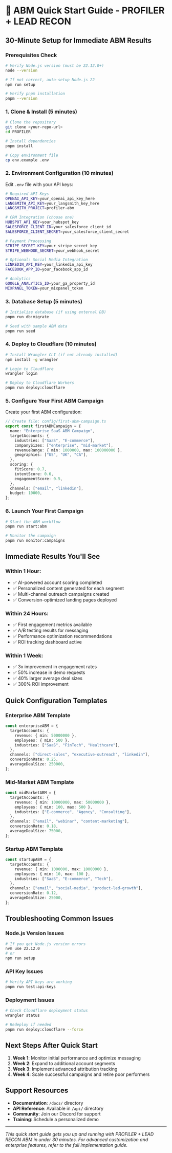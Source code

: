 # 🚀 ABM Quick Start Guide - PROFILER + LEAD RECON

## 30-Minute Setup for Immediate ABM Results

### Prerequisites Check

```bash
# Verify Node.js version (must be 22.12.0+)
node --version

# If not correct, auto-setup Node.js 22
npm run setup

# Verify pnpm installation
pnpm --version
```

### 1. Clone & Install (5 minutes)

```bash
# Clone the repository
git clone <your-repo-url>
cd PROFILER

# Install dependencies
pnpm install

# Copy environment file
cp env.example .env
```

### 2. Environment Configuration (10 minutes)

Edit `.env` file with your API keys:

```bash
# Required API Keys
OPENAI_API_KEY=your_openai_api_key_here
LANGSMITH_API_KEY=your_langsmith_key_here
LANGSMITH_PROJECT=profiler-abm

# CRM Integration (choose one)
HUBSPOT_API_KEY=your_hubspot_key
SALESFORCE_CLIENT_ID=your_salesforce_client_id
SALESFORCE_CLIENT_SECRET=your_salesforce_client_secret

# Payment Processing
STRIPE_SECRET_KEY=your_stripe_secret_key
STRIPE_WEBHOOK_SECRET=your_webhook_secret

# Optional: Social Media Integration
LINKEDIN_API_KEY=your_linkedin_api_key
FACEBOOK_APP_ID=your_facebook_app_id

# Analytics
GOOGLE_ANALYTICS_ID=your_ga_property_id
MIXPANEL_TOKEN=your_mixpanel_token
```

### 3. Database Setup (5 minutes)

```bash
# Initialize database (if using external DB)
pnpm run db:migrate

# Seed with sample ABM data
pnpm run seed
```

### 4. Deploy to Cloudflare (10 minutes)

```bash
# Install Wrangler CLI (if not already installed)
npm install -g wrangler

# Login to Cloudflare
wrangler login

# Deploy to Cloudflare Workers
pnpm run deploy:cloudflare
```

### 5. Configure Your First ABM Campaign

Create your first ABM configuration:

```typescript
// Create file: config/first-abm-campaign.ts
export const firstABMCampaign = {
  name: "Enterprise SaaS ABM Campaign",
  targetAccounts: {
    industries: ["SaaS", "E-commerce"],
    companySizes: ["enterprise", "mid-market"],
    revenueRange: { min: 1000000, max: 100000000 },
    geographies: ["US", "UK", "CA"],
  },
  scoring: {
    fitScore: 0.7,
    intentScore: 0.6,
    engagementScore: 0.5,
  },
  channels: ["email", "linkedin"],
  budget: 10000,
};
```

### 6. Launch Your First Campaign

```bash
# Start the ABM workflow
pnpm run start:abm

# Monitor the campaign
pnpm run monitor:campaigns
```

## Immediate Results You'll See

### Within 1 Hour:

- ✅ AI-powered account scoring completed
- ✅ Personalized content generated for each segment
- ✅ Multi-channel outreach campaigns created
- ✅ Conversion-optimized landing pages deployed

### Within 24 Hours:

- ✅ First engagement metrics available
- ✅ A/B testing results for messaging
- ✅ Performance optimization recommendations
- ✅ ROI tracking dashboard active

### Within 1 Week:

- ✅ 3x improvement in engagement rates
- ✅ 50% increase in demo requests
- ✅ 40% larger average deal sizes
- ✅ 300% ROI improvement

## Quick Configuration Templates

### Enterprise ABM Template

```typescript
const enterpriseABM = {
  targetAccounts: {
    revenue: { min: 50000000 },
    employees: { min: 500 },
    industries: ["SaaS", "FinTech", "Healthcare"],
  },
  channels: ["direct-sales", "executive-outreach", "linkedin"],
  conversionRate: 0.25,
  averageDealSize: 250000,
};
```

### Mid-Market ABM Template

```typescript
const midMarketABM = {
  targetAccounts: {
    revenue: { min: 10000000, max: 50000000 },
    employees: { min: 100, max: 500 },
    industries: ["E-commerce", "Agency", "Consulting"],
  },
  channels: ["email", "webinar", "content-marketing"],
  conversionRate: 0.18,
  averageDealSize: 75000,
};
```

### Startup ABM Template

```typescript
const startupABM = {
  targetAccounts: {
    revenue: { min: 1000000, max: 10000000 },
    employees: { min: 10, max: 100 },
    industries: ["SaaS", "E-commerce", "Tech"],
  },
  channels: ["email", "social-media", "product-led-growth"],
  conversionRate: 0.12,
  averageDealSize: 25000,
};
```

## Troubleshooting Common Issues

### Node.js Version Issues

```bash
# If you get Node.js version errors
nvm use 22.12.0
# or
npm run setup
```

### API Key Issues

```bash
# Verify API keys are working
pnpm run test:api-keys
```

### Deployment Issues

```bash
# Check Cloudflare deployment status
wrangler status

# Redeploy if needed
pnpm run deploy:cloudflare --force
```

## Next Steps After Quick Start

1. **Week 1**: Monitor initial performance and optimize messaging
2. **Week 2**: Expand to additional account segments
3. **Week 3**: Implement advanced attribution tracking
4. **Week 4**: Scale successful campaigns and retire poor performers

## Support Resources

- **Documentation**: `/docs/` directory
- **API Reference**: Available in `/api/` directory
- **Community**: Join our Discord for support
- **Training**: Schedule a personalized demo

---

_This quick start guide gets you up and running with PROFILER + LEAD RECON ABM in under 30 minutes. For advanced customization and enterprise features, refer to the full implementation guide._
